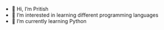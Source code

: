 - 👋 Hi, I’m Pritish
- 👀 I’m interested in learning different programming languages
- 🌱 I’m currently learning Python


<!---
Pritish-25/Pritish-25 is a ✨ special ✨ repository because its `README.md` (this file) appears on your GitHub profile.
You can click the Preview link to take a look at your changes.
--->
